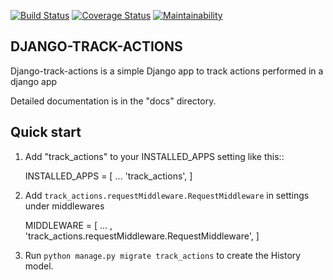 [![Build Status](https://travis-ci.org/kenneth051/django-track-actions.svg?branch=develop)](https://travis-ci.org/kenneth051/django-track-actions)  [![Coverage Status](https://coveralls.io/repos/github/kenneth051/django-track-actions/badge.svg?branch=develop)](https://coveralls.io/github/kenneth051/django-track-actions?branch=develop)   [![Maintainability](https://api.codeclimate.com/v1/badges/fc8a5a15c480d2ad117d/maintainability)](https://codeclimate.com/github/kenneth051/django-track-actions/maintainability)


**DJANGO-TRACK-ACTIONS**
---------------------------------


Django-track-actions is a simple Django app to track actions performed in a django app

Detailed documentation is in the "docs" directory.

Quick start
-----------

1. Add "track_actions" to your INSTALLED_APPS setting like this::

    INSTALLED_APPS = [
        ...
        'track_actions',
    ]

2. Add `track_actions.requestMiddleware.RequestMiddleware` in settings under middlewares

    MIDDLEWARE = [
        ... ,
        'track_actions.requestMiddleware.RequestMiddleware',
    ]


3. Run `python manage.py migrate track_actions` to create the History model.
